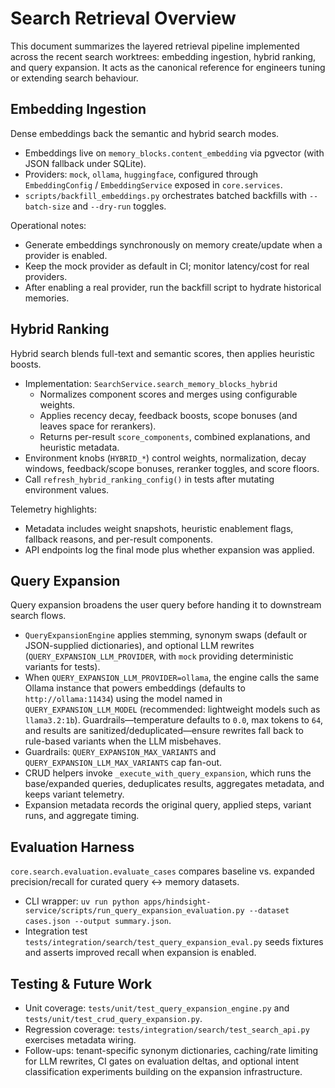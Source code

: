 # Search Retrieval Overview

This document summarizes the layered retrieval pipeline implemented across the recent search worktrees: embedding ingestion, hybrid ranking, and query expansion. It acts as the canonical reference for engineers tuning or extending search behaviour.

## Embedding Ingestion

Dense embeddings back the semantic and hybrid search modes.

- Embeddings live on `memory_blocks.content_embedding` via pgvector (with JSON fallback under SQLite).
- Providers: `mock`, `ollama`, `huggingface`, configured through `EmbeddingConfig` / `EmbeddingService` exposed in `core.services`.
- `scripts/backfill_embeddings.py` orchestrates batched backfills with `--batch-size` and `--dry-run` toggles.

Operational notes:

- Generate embeddings synchronously on memory create/update when a provider is enabled.
- Keep the mock provider as default in CI; monitor latency/cost for real providers.
- After enabling a real provider, run the backfill script to hydrate historical memories.

## Hybrid Ranking

Hybrid search blends full-text and semantic scores, then applies heuristic boosts.

- Implementation: `SearchService.search_memory_blocks_hybrid`
  - Normalizes component scores and merges using configurable weights.
  - Applies recency decay, feedback boosts, scope bonuses (and leaves space for rerankers).
  - Returns per-result `score_components`, combined explanations, and heuristic metadata.
- Environment knobs (`HYBRID_*`) control weights, normalization, decay windows, feedback/scope bonuses, reranker toggles, and score floors.
- Call `refresh_hybrid_ranking_config()` in tests after mutating environment values.

Telemetry highlights:

- Metadata includes weight snapshots, heuristic enablement flags, fallback reasons, and per-result components.
- API endpoints log the final mode plus whether expansion was applied.

## Query Expansion

Query expansion broadens the user query before handing it to downstream search flows.

- `QueryExpansionEngine` applies stemming, synonym swaps (default or JSON-supplied dictionaries), and optional LLM rewrites (`QUERY_EXPANSION_LLM_PROVIDER`, with `mock` providing deterministic variants for tests).
- When `QUERY_EXPANSION_LLM_PROVIDER=ollama`, the engine calls the same Ollama instance that powers embeddings (defaults to `http://ollama:11434`) using the model named in `QUERY_EXPANSION_LLM_MODEL` (recommended: lightweight models such as `llama3.2:1b`). Guardrails—temperature defaults to `0.0`, max tokens to `64`, and results are sanitized/deduplicated—ensure rewrites fall back to rule-based variants when the LLM misbehaves.
- Guardrails: `QUERY_EXPANSION_MAX_VARIANTS` and `QUERY_EXPANSION_LLM_MAX_VARIANTS` cap fan-out.
- CRUD helpers invoke `_execute_with_query_expansion`, which runs the base/expanded queries, deduplicates results, aggregates metadata, and keeps variant telemetry.
- Expansion metadata records the original query, applied steps, variant runs, and aggregate timing.

## Evaluation Harness

`core.search.evaluation.evaluate_cases` compares baseline vs. expanded precision/recall for curated query ↔ memory datasets.

- CLI wrapper: `uv run python apps/hindsight-service/scripts/run_query_expansion_evaluation.py --dataset cases.json --output summary.json`.
- Integration test `tests/integration/search/test_query_expansion_eval.py` seeds fixtures and asserts improved recall when expansion is enabled.

## Testing & Future Work

- Unit coverage: `tests/unit/test_query_expansion_engine.py` and `tests/unit/test_crud_query_expansion.py`.
- Regression coverage: `tests/integration/search/test_search_api.py` exercises metadata wiring.
- Follow-ups: tenant-specific synonym dictionaries, caching/rate limiting for LLM rewrites, CI gates on evaluation deltas, and optional intent classification experiments building on the expansion infrastructure.
